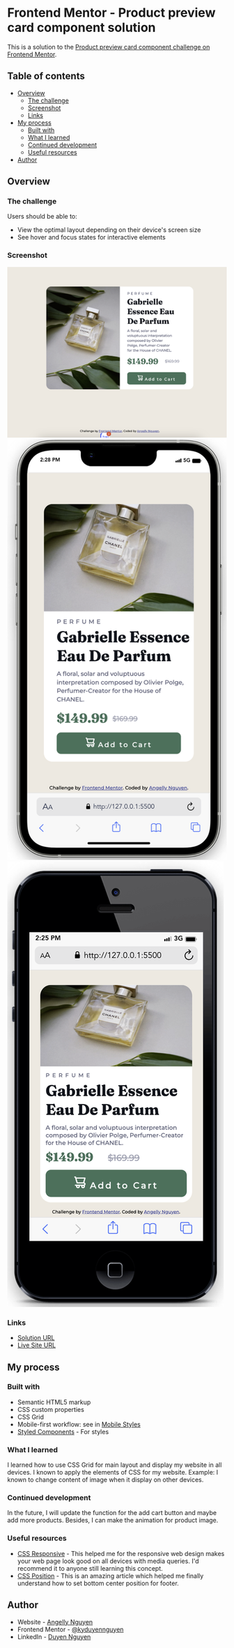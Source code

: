 # Frontend Mentor - Product preview card component solution

This is a solution to the [Product preview card component challenge on Frontend Mentor](https://www.frontendmentor.io/challenges/product-preview-card-component-GO7UmttRfa).

## Table of contents

- [Overview](#overview)
  - [The challenge](#the-challenge)
  - [Screenshot](#screenshot)
  - [Links](#links)
- [My process](#my-process)
  - [Built with](#built-with)
  - [What I learned](#what-i-learned)
  - [Continued development](#continued-development)
  - [Useful resources](#useful-resources)
- [Author](#author)

## Overview

### The challenge

Users should be able to:

- View the optimal layout depending on their device's screen size
- See hover and focus states for interactive elements

### Screenshot

![Screenshot of desktop](./design/screenshot%20of%20desktop.png)
![Screenshot of Iphone 13 Pro Max](./design/screenshot%20of%20iphone%2013PM.png)
![Screenshot of Iphone SE 2016](./design/screenshot%20of%20Iphone%20SE.png)

### Links

- [Solution URL](https://github.com/kyduyennguyen/frontendmentor/tree/main/product-preview-card-component-main)
- [Live Site URL](https://kyduyennguyen.github.io/frontendmentor/product-preview-card-component-main/index.html)

## My process

### Built with

- Semantic HTML5 markup
- CSS custom properties
- CSS Grid
- Mobile-first workflow: see in [Mobile Styles](./styles/style-mobile.css)
- [Styled Components](./styles/style.css) - For styles

### What I learned

I learned how to use CSS Grid for main layout and display my website in all devices.
I known to apply the elements of CSS for my website. Example: I known to change content of image when it display on other devices.

### Continued development

In the future, I will update the function for the add cart button and maybe add more products. Besides, I can make the animation for product image.

### Useful resources

- [CSS Responsive](https://www.w3schools.com/css/css_rwd_mediaqueries.asp) - This helped me for the responsive web design makes your web page look good on all devices with media queries. I'd recommend it to anyone still learning this concept.
- [CSS Position](https://www.w3schools.com/css/css_positioning.asp) - This is an amazing article which helped me finally understand how to set bottom center position for footer.

## Author

- Website - [Angelly Nguyen](https://github.com/kyduyennguyen)
- Frontend Mentor - [@kyduyennguyen](https://www.frontendmentor.io/profile/kyduyennguyen)
- LinkedIn - [Duyen Nguyen](https://www.linkedin.com/in/duyen-dk-nguyen/)
